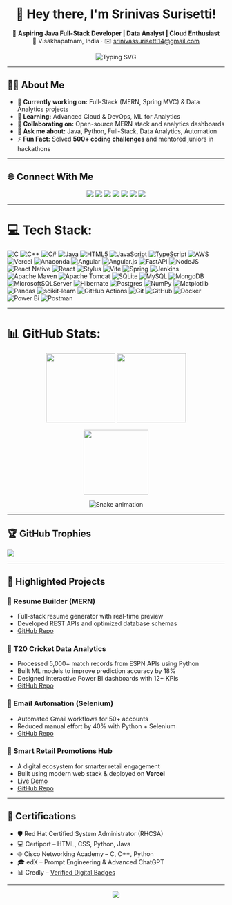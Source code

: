 <h1 align="center">💫 Hey there, I'm Srinivas Surisetti!</h1>

<p align="center">
  🚀 <b>Aspiring Java Full-Stack Developer | Data Analyst | Cloud Enthusiast</b><br>
  📍 Visakhapatnam, India · ✉️ <a href="mailto:srinivassurisetti14@gmail.com">srinivassurisetti14@gmail.com</a>
</p>

<div align="center">
  <img src="https://readme-typing-svg.demolab.com?font=Fira+Code&size=26&pause=1000&center=true&vCenter=true&width=700&color=%23FF5F9E&lines=%F0%9F%92%BB%20Java%20Full%20Stack%20Developer;%E2%9A%A1%20MERN%20Stack%20Developer;%F0%9F%93%8A%20Data%20Analyst%20%7C%20Cloud%20Enthusiast;%F0%9F%9A%80%20Always%20learning%20new%20tech!" alt="Typing SVG" />
</div>




---

## 👨‍💻 About Me

- 🔭 **Currently working on:** Full-Stack (MERN, Spring MVC) & Data Analytics projects  
- 🌱 **Learning:** Advanced Cloud & DevOps, ML for Analytics  
- 👯 **Collaborating on:** Open-source MERN stack and analytics dashboards  
- 💬 **Ask me about:** Java, Python, Full-Stack, Data Analytics, Automation  
- ⚡ **Fun Fact:** Solved **500+ coding challenges** and mentored juniors in hackathons  

---

## 🌐 Connect With Me

<p align="center">
  <a href="https://discord.gg/cgyHN7nU"><img src="https://img.shields.io/badge/Discord-5865F2?logo=discord&logoColor=white&style=for-the-badge"></a>
  <a href="https://www.facebook.com/srinvasu.surisetti"><img src="https://img.shields.io/badge/Facebook-1877F2?logo=facebook&logoColor=white&style=for-the-badge"></a>
  <a href="https://www.instagram.com/srinivas.surisetti/"><img src="https://img.shields.io/badge/Instagram-E4405F?logo=instagram&logoColor=white&style=for-the-badge"></a>
  <a href="https://www.linkedin.com/in/srinivas-surisetti-3083a5250/"><img src="https://img.shields.io/badge/LinkedIn-0077B5?logo=linkedin&logoColor=white&style=for-the-badge"></a>
  <a href="https://stackoverflow.com/users/31066916/srinivas-sri"><img src="https://img.shields.io/badge/Stackoverflow-FE7A16?logo=stack-overflow&logoColor=white&style=for-the-badge"></a>
  <a href="https://x.com/sri_n_vasu"><img src="https://img.shields.io/badge/X-000000?logo=x&logoColor=white&style=for-the-badge"></a>
  <a href="mailto:srinivassurisetti14@gmail.com"><img src="https://img.shields.io/badge/Gmail-D14836?logo=gmail&logoColor=white&style=for-the-badge"></a>
</p>

---
# 💻 Tech Stack:
![C](https://img.shields.io/badge/c-%2300599C.svg?style=for-the-badge&logo=c&logoColor=white) ![C++](https://img.shields.io/badge/c++-%2300599C.svg?style=for-the-badge&logo=c%2B%2B&logoColor=white) ![C#](https://img.shields.io/badge/c%23-%23239120.svg?style=for-the-badge&logo=csharp&logoColor=white) ![Java](https://img.shields.io/badge/java-%23ED8B00.svg?style=for-the-badge&logo=openjdk&logoColor=white) ![HTML5](https://img.shields.io/badge/html5-%23E34F26.svg?style=for-the-badge&logo=html5&logoColor=white) ![JavaScript](https://img.shields.io/badge/javascript-%23323330.svg?style=for-the-badge&logo=javascript&logoColor=%23F7DF1E) ![TypeScript](https://img.shields.io/badge/typescript-%23007ACC.svg?style=for-the-badge&logo=typescript&logoColor=white) ![AWS](https://img.shields.io/badge/AWS-%23FF9900.svg?style=for-the-badge&logo=amazon-aws&logoColor=white) ![Vercel](https://img.shields.io/badge/vercel-%23000000.svg?style=for-the-badge&logo=vercel&logoColor=white) ![Anaconda](https://img.shields.io/badge/Anaconda-%2344A833.svg?style=for-the-badge&logo=anaconda&logoColor=white) ![Angular](https://img.shields.io/badge/angular-%23DD0031.svg?style=for-the-badge&logo=angular&logoColor=white) ![Angular.js](https://img.shields.io/badge/angular.js-%23E23237.svg?style=for-the-badge&logo=angularjs&logoColor=white) ![FastAPI](https://img.shields.io/badge/FastAPI-005571?style=for-the-badge&logo=fastapi) ![NodeJS](https://img.shields.io/badge/node.js-6DA55F?style=for-the-badge&logo=node.js&logoColor=white) ![React Native](https://img.shields.io/badge/react_native-%2320232a.svg?style=for-the-badge&logo=react&logoColor=%2361DAFB) ![React](https://img.shields.io/badge/react-%2320232a.svg?style=for-the-badge&logo=react&logoColor=%2361DAFB) ![Stylus](https://img.shields.io/badge/stylus-%23ff6347.svg?style=for-the-badge&logo=stylus&logoColor=white) ![Vite](https://img.shields.io/badge/vite-%23646CFF.svg?style=for-the-badge&logo=vite&logoColor=white) ![Spring](https://img.shields.io/badge/spring-%236DB33F.svg?style=for-the-badge&logo=spring&logoColor=white) ![Jenkins](https://img.shields.io/badge/jenkins-%232C5263.svg?style=for-the-badge&logo=jenkins&logoColor=white) ![Apache Maven](https://img.shields.io/badge/Apache%20Maven-C71A36?style=for-the-badge&logo=Apache%20Maven&logoColor=white) ![Apache Tomcat](https://img.shields.io/badge/apache%20tomcat-%23F8DC75.svg?style=for-the-badge&logo=apache-tomcat&logoColor=black) ![SQLite](https://img.shields.io/badge/sqlite-%2307405e.svg?style=for-the-badge&logo=sqlite&logoColor=white) ![MySQL](https://img.shields.io/badge/mysql-4479A1.svg?style=for-the-badge&logo=mysql&logoColor=white) ![MongoDB](https://img.shields.io/badge/MongoDB-%234ea94b.svg?style=for-the-badge&logo=mongodb&logoColor=white) ![MicrosoftSQLServer](https://img.shields.io/badge/Microsoft%20SQL%20Server-CC2927?style=for-the-badge&logo=microsoft%20sql%20server&logoColor=white) ![Hibernate](https://img.shields.io/badge/Hibernate-59666C?style=for-the-badge&logo=Hibernate&logoColor=white) ![Postgres](https://img.shields.io/badge/postgres-%23316192.svg?style=for-the-badge&logo=postgresql&logoColor=white) ![NumPy](https://img.shields.io/badge/numpy-%23013243.svg?style=for-the-badge&logo=numpy&logoColor=white) ![Matplotlib](https://img.shields.io/badge/Matplotlib-%23ffffff.svg?style=for-the-badge&logo=Matplotlib&logoColor=black) ![Pandas](https://img.shields.io/badge/pandas-%23150458.svg?style=for-the-badge&logo=pandas&logoColor=white) ![scikit-learn](https://img.shields.io/badge/scikit--learn-%23F7931E.svg?style=for-the-badge&logo=scikit-learn&logoColor=white) ![GitHub Actions](https://img.shields.io/badge/github%20actions-%232671E5.svg?style=for-the-badge&logo=githubactions&logoColor=white) ![Git](https://img.shields.io/badge/git-%23F05033.svg?style=for-the-badge&logo=git&logoColor=white) ![GitHub](https://img.shields.io/badge/github-%23121011.svg?style=for-the-badge&logo=github&logoColor=white) ![Docker](https://img.shields.io/badge/docker-%230db7ed.svg?style=for-the-badge&logo=docker&logoColor=white) ![Power Bi](https://img.shields.io/badge/power_bi-F2C811?style=for-the-badge&logo=powerbi&logoColor=black) ![Postman](https://img.shields.io/badge/Postman-FF6C37?style=for-the-badge&logo=postman&logoColor=white)

--- 

# 📊 GitHub Stats:
<p align="center">
  <img src="https://github-readme-stats.vercel.app/api?username=SrinivasSurisetti&theme=ambient_gradient&hide_border=false&include_all_commits=true&count_private=true" height="160px" />
  <img src="https://github-readme-streak-stats.herokuapp.com/?user=SrinivasSurisetti&theme=ambient_gradient&hide_border=false" height="160px" />
</p>

<p align="center">
  <img src="https://github-readme-stats.vercel.app/api/top-langs/?username=SrinivasSurisetti&theme=ambient_gradient&hide_border=false&layout=compact&langs_count=8" height="150px" />
</p>

<!-- Snake Game Repo View -->

<div align="center">
  <img src="https://profile-readme-generator.com/assets/snake.svg" alt="Snake animation" />
</div>

--- 

## 🏆 GitHub Trophies
![](https://github-profile-trophy.vercel.app/?username=SrinivasSurisetti&theme=radical&no-frame=false&no-bg=true&margin-w=4)

---

## 📂 Highlighted Projects

### 📝 Resume Builder (MERN)
- Full-stack resume generator with real-time preview  
- Developed REST APIs and optimized database schemas  
- [GitHub Repo](https://github.com/SrinivasSurisetti/Resume-Builder)

### 🏏 T20 Cricket Data Analytics
- Processed 5,000+ match records from ESPN APIs using Python  
- Built ML models to improve prediction accuracy by 18%  
- Designed interactive Power BI dashboards with 12+ KPIs  
- [GitHub Repo](https://github.com/SrinivasSurisetti/T20CricketDataAnalytics)

### 📧 Email Automation (Selenium)
- Automated Gmail workflows for 50+ accounts  
- Reduced manual effort by 40% with Python + Selenium  
- [GitHub Repo](https://github.com/SrinivasSurisetti/Python-Automation)

### 🛒 Smart Retail Promotions Hub
- A digital ecosystem for smarter retail engagement  
- Built using modern web stack & deployed on **Vercel**  
- [Live Demo](https://smart-retail-promotions-hub.vercel.app/)  
- [GitHub Repo](https://github.com/YourGitHubRepoLink)

---

## 📜 Certifications

- 🛡️ Red Hat Certified System Administrator (RHCSA)  
- 💻 Certiport – HTML, CSS, Python, Java  
- 🌐 Cisco Networking Academy – C, C++, Python  
- 🎓 edX – Prompt Engineering & Advanced ChatGPT  
- 📊 Credly – [Verified Digital Badges](https://www.credly.com/users/srinivas-surisetti/)

---

<p align="center">
  <img src="https://img.shields.io/badge/Made%20with%20❤️%20by-Srinivas%20Surisetti-ff69b4?style=for-the-badge" />
</p>
<!-- Proudly created with GPRM ( https://gprm.itsvg.in ) -->
